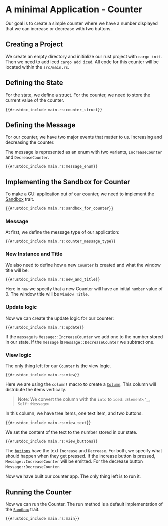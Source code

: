 # A minimal Application - Counter

Our goal is to create a simple counter where we have a number displayed that we can increase or decrease with two buttons.

## Creating a Project 
We create an empty directory and initialize our rust project with `cargo init`. Then we need to add iced `cargo add iced`. All code for this counter will be located within the `src/main.rs`.

## Defining the State
For the state, we define a struct. For the counter, we need to store the current value of the counter.
```rust,ignore
{{#rustdoc_include main.rs:counter_struct}}
```

## Defining the Message
For our counter, we have two major events that matter to us. Increasing and decreasing the counter.

The message is represented as an enum with two variants, `IncreaseCounter` and `DecreaseCounter`.

```rust,ignore
{{#rustdoc_include main.rs:message_enum}}
```

## Implementing the Sandbox for Counter
To make a GUI application out of our counter, we need to implement the [Sandbox](https://docs.rs/iced/latest/iced/trait.Sandbox.html) trait.

```rust,ignore
{{#rustdoc_include main.rs:sandbox_for_counter}}
```

### Message
At first, we define the message type of our application:
```rust,ignore
{{#rustdoc_include main.rs:counter_message_type}}
```

### New Instance and Title
We also need to define how a new `Counter` is created and what the window title will be:
```rust,ignore
{{#rustdoc_include main.rs:new_and_title}}
``` 
Here in `new` we specify that a new Counter will have an initial `number` value of 0. The window title will be `Window Title`.

### Update logic
Now we can create the update logic for our counter:
```rust,ignore
{{#rustdoc_include main.rs:update}}
```
If the `message` is `Message::IncreaseCounter` we add one to the number stored in our state. If the `message`  is `Message::DecreaseCounter` we subtract one.

### View logic
The only thing left for our `Counter` is the view logic.
```rust,ignore
{{#rustdoc_include main.rs:view}}
```
Here we are using the `column!` macro to create a [`Column`](https://docs.rs/iced/latest/iced/widget/struct.Column.html). This column will distribute the items vertically.

> Note: We convert the column with the `into` to  `iced::Element<'_, Self::Message>`


In this column, we have tree items, one text item, and two buttons.

```rust,ignore
{{#rustdoc_include main.rs:view_text}}
```
We set the content of the text to the number stored in our state.

```rust,ignore
{{#rustdoc_include main.rs:view_buttons}}
```
The [`buttons`](https://docs.rs/iced/latest/iced/widget/struct.Button.html) have the text `Increase` and `Decrease`. 
For both, we specify what should happen when they get pressed.
If the increase button is pressed, `Message::IncreaseCounter` will be emitted. For the decrease button `Message::DecreaseCounter`.

Now we have built our counter app. The only thing left is to run it.

## Running the Counter
Now we can run the Counter. The run method is a default implementation of the [`Sandbox`](https://docs.rs/iced/latest/iced/trait.Sandbox.html) trait.  
```rust,ignore
{{#rustdoc_include main.rs:main}}
```